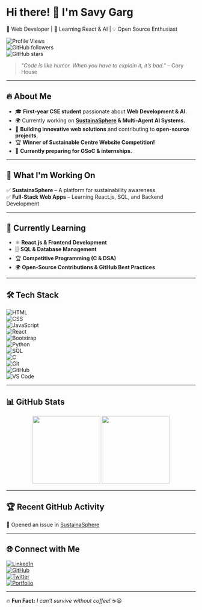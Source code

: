 # Hi there! 👋 I'm Savy Garg  
🚀 Web Developer | 🌱 Learning React & AI | 💡 Open Source Enthusiast  

![Profile Views](https://komarev.com/ghpvc/?username=savygarg&color=blue)  
![GitHub followers](https://img.shields.io/github/followers/savygarg?style=social)  
![GitHub stars](https://img.shields.io/github/stars/savygarg?style=social)  

> *"Code is like humor. When you have to explain it, it’s bad."* – Cory House  

---

## 🔥 About Me  
- 🎓 **First-year CSE student** passionate about **Web Development & AI.**  
- 🌍 Currently working on **[SustainaSphere](https://github.com/sustainasphere) & Multi-Agent AI Systems.**  
- 💼 **Building innovative web solutions** and contributing to **open-source projects.**  
- 🏆 **Winner of Sustainable Centre Website Competition!**  
- 🎯 **Currently preparing for GSoC & internships.**  

---

## 🚀 What I'm Working On  
✅ **SustainaSphere** – A platform for sustainability awareness   
✅ **Full-Stack Web Apps** – Learning React.js, SQL, and Backend Development  

---

## 🌱 Currently Learning  
- ⚛️ **React.js & Frontend Development**  
- 🗄 **SQL & Database Management**  
- 🏆 **Competitive Programming (C & DSA)**  
- 🌍 **Open-Source Contributions & GitHub Best Practices**  

---

## 🛠️ Tech Stack  
![HTML](https://img.shields.io/badge/HTML5-E34F26?style=for-the-badge&logo=html5&logoColor=white)  
![CSS](https://img.shields.io/badge/CSS3-1572B6?style=for-the-badge&logo=css3&logoColor=white)  
![JavaScript](https://img.shields.io/badge/JavaScript-F7DF1E?style=for-the-badge&logo=javascript&logoColor=black)  
![React](https://img.shields.io/badge/React-61DAFB?style=for-the-badge&logo=react&logoColor=black)  
![Bootstrap](https://img.shields.io/badge/Bootstrap-7952B3?style=for-the-badge&logo=bootstrap&logoColor=white)  
![Python](https://img.shields.io/badge/Python-3776AB?style=for-the-badge&logo=python&logoColor=white)  
![SQL](https://img.shields.io/badge/SQL-4479A1?style=for-the-badge&logo=postgresql&logoColor=white)  
![C](https://img.shields.io/badge/C-00599C?style=for-the-badge&logo=c&logoColor=white)  
![Git](https://img.shields.io/badge/Git-F05032?style=for-the-badge&logo=git&logoColor=white)  
![GitHub](https://img.shields.io/badge/GitHub-181717?style=for-the-badge&logo=github&logoColor=white)  
![VS Code](https://img.shields.io/badge/VS%20Code-007ACC?style=for-the-badge&logo=visual-studio-code&logoColor=white)  

---

## 📊 GitHub Stats  
<div align="center">
  <img src="https://github-readme-stats.vercel.app/api?username=savygarg&show_icons=true&theme=radical" height="180em" />
  <img src="https://github-readme-streak-stats.herokuapp.com/?user=savygarg&theme=radical" height="180em" />
</div>  

---

## 🏆 Recent GitHub Activity  
<!--START_SECTION:activity-->
💪 Opened an issue in [SustainaSphere](https://github.com/sustainasphere)  


---

## 🌐 Connect with Me  
[![LinkedIn](https://img.shields.io/badge/LinkedIn-blue?style=for-the-badge&logo=linkedin&logoColor=white)](https://www.linkedin.com/in/savy-garg)  
[![GitHub](https://img.shields.io/badge/GitHub-000?style=for-the-badge&logo=github&logoColor=white)](https://github.com/savygarg)  
[![Twitter](https://img.shields.io/badge/Twitter-1DA1F2?style=for-the-badge&logo=twitter&logoColor=white)](https://twitter.com/your_twitter)  
[![Portfolio](https://img.shields.io/badge/Portfolio-FF5722?style=for-the-badge&logo=Google-Chrome&logoColor=white)](https://savygarg.dev)  

---

🔥 **Fun Fact:** *I can't survive without coffee!* ☕😆  
